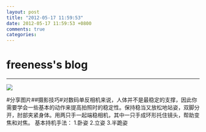 ```yaml
---
layout: post
title: "2012-05-17 11:59:53"
date: 2012-05-17 11:59:53 +0800
comments: true
categories: 
---
```


# freeness's blog

----------

![](http://okqmqrbgo.bkt.clouddn.com/201205171159531.jpg)

>
\#分享图片\#\#摄影技巧\#对数码单反相机来说，人体并不是最稳定的支撑，因此你需要学会一些基本的动作来提高拍照时的稳定性。保持稳当又放松地站姿，双脚分开，肘部夹紧身体。用两只手一起端稳相机，其中一只手成环形托住镜头，帮助变焦和对焦。
基本持机手法：
1.卧姿
2.立姿
3.半跪姿